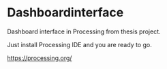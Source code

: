Dashboardinterface
==================

Dashboard interface in Processing from thesis project.

Just install Processing IDE and you are ready to go.

https://processing.org/
